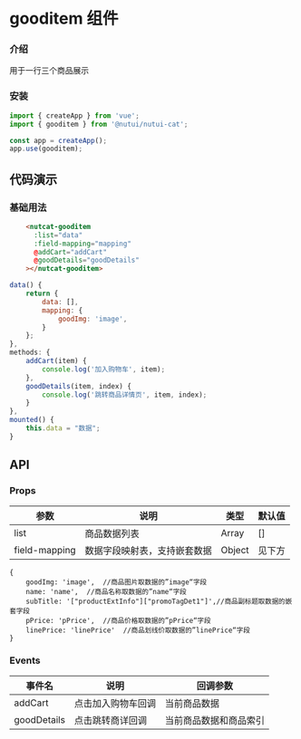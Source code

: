 #  gooditem 组件

### 介绍

用于一行三个商品展示

### 安装

``` javascript
import { createApp } from 'vue';
import { gooditem } from '@nutui/nutui-cat';

const app = createApp();
app.use(gooditem);
```

## 代码演示

### 基础用法

```html
    <nutcat-gooditem
      :list="data"
      :field-mapping="mapping"
      @addCart="addCart"
      @goodDetails="goodDetails"
    ></nutcat-gooditem>
```
```javascript
data() {
    return {
        data: [],
        mapping: {
            goodImg: 'image',
        }
    };
},
methods: {
    addCart(item) {
        console.log('加入购物车', item);
    },
    goodDetails(item, index) {
        console.log('跳转商品详情页', item, index);
    }
},
mounted() {
    this.data = "数据";
}
```


## API

### Props

| 参数         | 说明                             | 类型   | 默认值           |
|--------------|----------------------------------|--------|------------------|
| list         | 商品数据列表               | Array | []               |
| field-mapping        | 数据字段映射表，支持嵌套数据                         | Object | 见下方|.

```
{
    goodImg: 'image',  //商品图片取数据的”image“字段
    name: 'name',  //商品名称取数据的”name“字段
    subTitle: '["productExtInfo"]["promoTagDet1"]',//商品副标题取数据的嵌套字段
    pPrice: 'pPrice',  //商品价格取数据的”pPrice“字段
    linePrice: 'linePrice'  //商品划线价取数据的”linePrice“字段
}       
```
### Events

| 事件名 | 说明           | 回调参数     |
|--------|----------------|--------------|
| addCart  | 点击加入购物车回调 | 当前商品数据 |
| goodDetails  | 点击跳转商详回调 | 当前商品数据和商品索引 |
    
    